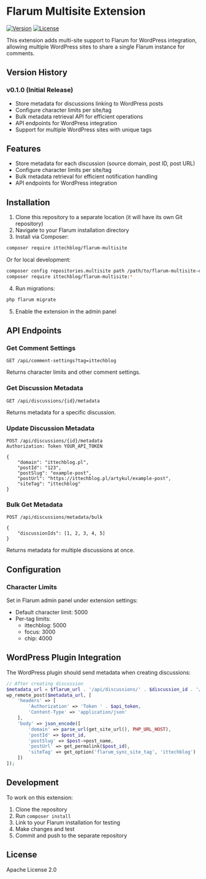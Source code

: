 # Flarum Multisite Extension

[![Version](https://img.shields.io/badge/version-0.1.0-blue.svg)](https://github.com/ittechblog/flarum-multisite-extension/releases)
[![License](https://img.shields.io/badge/license-Apache%202.0-green.svg)](LICENSE)

This extension adds multi-site support to Flarum for WordPress integration, allowing multiple WordPress sites to share a single Flarum instance for comments.

## Version History

### v0.1.0 (Initial Release)
- Store metadata for discussions linking to WordPress posts
- Configure character limits per site/tag
- Bulk metadata retrieval API for efficient operations
- API endpoints for WordPress integration
- Support for multiple WordPress sites with unique tags

## Features

- Store metadata for each discussion (source domain, post ID, post URL)
- Configure character limits per site/tag
- Bulk metadata retrieval for efficient notification handling
- API endpoints for WordPress integration

## Installation

1. Clone this repository to a separate location (it will have its own Git repository)
2. Navigate to your Flarum installation directory
3. Install via Composer:

```bash
composer require ittechblog/flarum-multisite
```

Or for local development:

```bash
composer config repositories.multisite path /path/to/flarum-multisite-extension
composer require ittechblog/flarum-multisite:*
```

4. Run migrations:

```bash
php flarum migrate
```

5. Enable the extension in the admin panel

## API Endpoints

### Get Comment Settings

```
GET /api/comment-settings?tag=ittechblog
```

Returns character limits and other comment settings.

### Get Discussion Metadata

```
GET /api/discussions/{id}/metadata
```

Returns metadata for a specific discussion.

### Update Discussion Metadata

```
POST /api/discussions/{id}/metadata
Authorization: Token YOUR_API_TOKEN

{
    "domain": "ittechblog.pl",
    "postId": "123",
    "postSlug": "example-post",
    "postUrl": "https://ittechblog.pl/artykul/example-post",
    "siteTag": "ittechblog"
}
```

### Bulk Get Metadata

```
POST /api/discussions/metadata/bulk

{
    "discussionIds": [1, 2, 3, 4, 5]
}
```

Returns metadata for multiple discussions at once.

## Configuration

### Character Limits

Set in Flarum admin panel under extension settings:

- Default character limit: 5000
- Per-tag limits:
  - ittechblog: 5000
  - focus: 3000
  - chip: 4000

## WordPress Plugin Integration

The WordPress plugin should send metadata when creating discussions:

```php
// After creating discussion
$metadata_url = $flarum_url . '/api/discussions/' . $discussion_id . '/metadata';
wp_remote_post($metadata_url, [
    'headers' => [
        'Authorization' => 'Token ' . $api_token,
        'Content-Type' => 'application/json'
    ],
    'body' => json_encode([
        'domain' => parse_url(get_site_url(), PHP_URL_HOST),
        'postId' => $post_id,
        'postSlug' => $post->post_name,
        'postUrl' => get_permalink($post_id),
        'siteTag' => get_option('flarum_sync_site_tag', 'ittechblog')
    ])
]);
```

## Development

To work on this extension:

1. Clone the repository
2. Run `composer install`
3. Link to your Flarum installation for testing
4. Make changes and test
5. Commit and push to the separate repository

## License

Apache License 2.0
